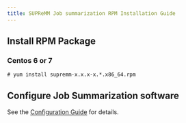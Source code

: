 ```yaml
---
title: SUPReMM Job summarization RPM Installation Guide
---
```


Install RPM Package
----------------------

### Centos 6 or 7

    # yum install supremm-x.x.x-x.*.x86_64.rpm

Configure Job Summarization software
------------------------------------

See the [Configuration Guide](supremm-processing-configuration.html) for details.
